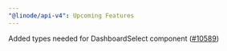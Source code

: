 ```yaml
---
"@linode/api-v4": Upcoming Features
---
```


Added types needed for DashboardSelect component ([#10589](https://github.com/linode/manager/pull/10589))
